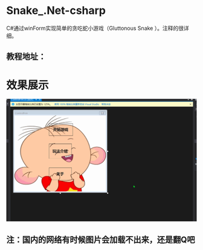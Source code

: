 # Snake_.Net-csharp
C#通过winForm实现简单的贪吃蛇小游戏（Gluttonous Snake ）。注释的很详细。

## 教程地址：


# 效果展示

![效果展示]( https://github.com/GoodZheng/Snake_.Net-csharp/blob/master/122.gif)
## 注：国内的网络有时候图片会加载不出来，还是翻Q吧

